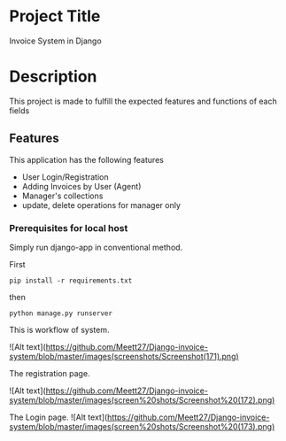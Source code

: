 # Project Title
Invoice System in Django 

# Description
This project is made to fulfill the expected features and functions of each fields
## Features 
This application has the following features
- User Login/Registration 
- Adding  Invoices by User (Agent)
- Manager's collections
- update, delete operations for manager only

### Prerequisites for local host

Simply run django-app in conventional method.

First

```
pip install -r requirements.txt

```
then

```
python manage.py runserver

```

This is workflow of system.

![Alt text](https://github.com/Meett27/Django-invoice-system/blob/master/images(screenshots/Screenshot(171).png)

The registration page.

![Alt text](https://github.com/Meett27/Django-invoice-system/blob/master/images(screen%20shots/Screenshot%20(172).png)

The Login page.
![Alt text](https://github.com/Meett27/Django-invoice-system/blob/master/images(screen%20shots/Screenshot%20(173).png)

